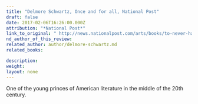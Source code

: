```yaml
---
title: "Delmore Schwartz, Once and for all, National Post"
draft: false
date: 2017-02-06T16:26:00.000Z
attribution: "*National Post*"
link_to_original: " http://news.nationalpost.com/arts/books/to-never-have-been-born-may-be-the-greatest-boon-of-all-the-fictional-life-and-real-legend-of-delmore-schwartz"
nd_author_of_this_review:
related_author: author/delmore-schwartz.md
related_books:

description:
weight:
layout: none
---
```

One of the young princes of American literature in the middle of the 20th century.

